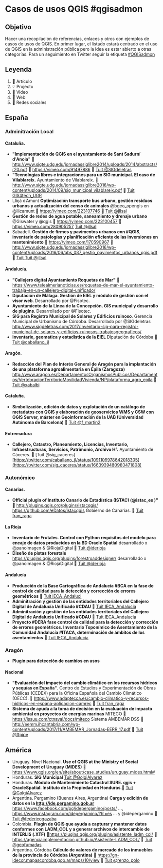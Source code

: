 # Casos de usos QGIS #qgisadmon

## Objetivo

Hacer una recopilación de referencias, enlaces y otros con ejemplos de casos de usos de QGIS. 
En primer lugar, el listado estará centrado en el uso de QGIS en la administración pública pero la idea es estar abierto a otras categorías.
Para un seguimiento en Twitter seguir la etiqueta [#QGISadmon](https://twitter.com/hashtag/QGISadmon?src=hash)

## Leyenda

1. 📕 Artículo
1. 💡 Projecto
1. 🎥 Video
1. 📄 Web
1. 📢 Redes sociales

## España

### Adminitración Local

#### Cataluña. 

- **"Implementación de QGIS en el ayuntamiento de Sant Sadurní d'Anoia"** 📕http://www.sigte.udg.edu/jornadassiglibre2014/uploads/2014/abstracts/r20.pdf 🎥 https://vimeo.com/91497886 📢 [Tuit @SIGdeletras](https://twitter.com/SIGdeletras/status/1084057749900718080)
- **"Tecnologías libres e integraciones para un SIG municipal. El caso de Vilablareix.** Ayuntamiento de Vilablareix. 📕 http://www.sigte.udg.edu/jornadassiglibre2016/wp-content/uploads/2014/09/sig_municipal_vilablareix.pdf 📢 [Tuit GIS4tech_UGR](https://twitter.com/GIS4tech_UGR/status/1084375118258888712)
- Lliçà d’Amunt **Optimización transporte bus urbano, gestión residuos urbanos y actualización del censo de animales** @bgeo_opengis en @llicamunt 🎥  https://vimeo.com/223107746  📢 [Tuit @jllsal](https://twitter.com/jllsala/status/1084408381732016128)
- **Gestión de redes de agua potable, saneamiento y drenaje urbano** @Giswater y @qgis 🎥 https://vimeo.com/223100457  🎥 https://vimeo.com/280905257 [Tuit @jllsal](https://twitter.com/jllsala/status/1084410209685114880)
- Sabadell. **Gestión de firmes y pavimentos urbanos con #QGIS, inventario de patologías y planificación eficiente de las inversiones en mantenimiento** 🎥 https://vimeo.com/170590967 📕 http://www.sigte.udg.edu/jornadassiglibre2016/wp-content/uploads/2016/06/abs_037_gestio_pavimentos_urbanos_qgis.pdf 📢 [Tuit Tuit @jllsal](https://twitter.com/jllsala/status/1084413421662208001)

#### Andalucía. 
- **"Callejero digital Ayuntamiento Roquetas de Mar"** 📄 https://www.telealmerianoticias.es/roquetas-de-mar-el-ayuntamiento-trabaja-en-un-callejero-digital-unificado/
- **Diputación de Málaga. Gestión de EIEL y módulo de gestión con el visor web**. Desarrollado por @Fisotec. 
- **Ayuntamiento de la Línea de la Concepción. GIS municipal y desarrollo de plugins**. Desarrollado por @Fisotec. 
- **SIG para Registro Municipal de Solares y Edificios ruinoso**. Gerencia Municipal de Urbanismo de Córdoba. Desarrollado por @SIGdeletras http://www.sigdeletras.com/2017/inventario-sig-para-registro-municipal-de-solares-y-edificios-ruinosos-trabajosgeograficos/. 
- **Inventario, geomatica y estadística de la EIEL** Diputación de Córdoba 📢 [Tuit @caballano_jl](https://twitter.com/caballano_jl/status/1091109978642018305)

#### Aragón. 
- **Redacción del Plan de Interés General de Aragón para la implantación de una plataforma agroalimentaria en Épila (Zaragoza)** http://www.aragon.es/DepartamentosOrganismosPublicos/Departamentos/VertebracionTerritorioMovilidadVivienda/NP/plataforma_agro_epila 📢 [Tuit @xabalbi](https://twitter.com/xabalbi/status/1085538825693290496)

#### Cataluña. 

- **Simbolización, edición de datos y explotación de un catálogo de metadatos con QGIS y elaboración de geoservicios WMS y CSW con QGIS Server, máster en Geoinformación de la UAB (Universidad Autónoma de Barcelona)** 📢 [Tuit @f_martin2](https://twitter.com/f_martin2/status/1089863449679663109)

#### Extremadura

- **Callejero, Catastro, Planeamiento, Licencias, Inventario, Infraestructuras, Servicios, Patrimonio, Archivo H°.** Ayuntamiento de Cáceres. 📢 [Tuit @sig_caceres][https://twitter.com/caballano_jl/status/1091109978642018305](https://twitter.com/sig_caceres/status/1663939480980471808)

### Autonómico

#### Canarias. 
- **Official plugin of Instituto Canario de Estadística (ISTAC)  (@istac_es )"** 📄  http://plugins.qgis.org/plugins/istacqgis/ https://github.com/eDatos/istacqgis Gobierno de Canarias. 📢 [Tuit fran_raga](https://twitter.com/fran_raga/status/1084087414803574786)

#### La Rioja 
- **Inventario de Frutales. Control con Python requisitos del modelo para encaje de datos producidos en la BD Oracle Spatial**  desarrollado x @panoimagen & @RiojaDigital 📢 [Tuit @iderioja](https://twitter.com/iderioja/status/1084732464403304448)
- **Diseño de pistas forestale**  https://plugins.qgis.org/plugins/forestroaddesigner/ desarrollado x @panoimagen & @RiojaDigital 📢 [Tuit @iderioja](https://twitter.com/iderioja/status/1084732464403304448)

#### Andalucía 
- **Producción de la Base Cartográfica de Andalucía #BCA en la fase de control de calidad para la detección y corrección de errores geométricos** 📢 [Tuit IECA_Andaluci](https://twitter.com/IECA_Andalucia/status/1090932915834421248)
- **Adminitración y gestión de las entidades territoriales del Callejero Digital de Andalucía Unificado #CDAU** 📢 [Tuit IECA_Andalucia](https://twitter.com/IECA_Andalucia/status/1090955864347938816)
- **Adminitración y gestión de las entidades territoriales del Callejero Digital de Andalucía Unificado #CDAU** 📢 [Tuit IECA_Andalucia](https://twitter.com/IECA_Andalucia/status/1090955864347938816)
- **Proyecto #DERA fase control de calidad para la detección y corrección de errores geométricos. Inventario Toponímico de Asentamiento de la Comunidad Andalucía #ITACA, determinación de ámbitos de los asentamientos** 📢 [Tuit IECA_Andalucia](https://twitter.com/IECA_Andalucia/status/1090933971049988096)

### Aragón
- **Plugin para detección de cambios en usos** 

#### Nacional
- **"Evaluación del impacto del cambio climático en los recursos hídricos y sequías en España"**. Centro de Estudios y Experimentación de Obras Públicas (CEDEX) para la Oficina Española del Cambio Climático (OECC). 📄  https://www.adaptecca.es/cambio-climatico-y-recursos-hidricos-en-espana-aplicacion-camrec 📢 [Tuit fran_raga](https://twitter.com/fran_raga/status/1084084861831393280)
- **Sistema de ayuda a la toma de decisión en la evaluación de impacto ambiental en proyectos de energías marinas** MITECO 📕 https://issuu.com/ctnaval/docs/miteco Sistema AMBEMAR DSS 📕 http://eemm.ihcantabria.com/wp-content/uploads/2017/11/AMBEMAR_Jornadas-EERR_17.pdf 📢 [Tuit @ffpipe](https://twitter.com/ffpipe/status/1084415979558457344)


## América
- Uruguay. Nivel Nacional. **Use of QGIS at the Ministry of Social Development of Uruguay (MIDES)** 📄  https://www.qgis.org/en/site/about/case_studies/uruguay_mides.html# 
- Honduras. **SIG Municipal** [Tuit @GolgiAlvarez](https://twitter.com/GolgiAlvarez/status/1084615371703926789)
- Honduras. **Módulo de Mantenimiento Catastral SURE. qgis + OracleSpatial. Instituto de la Propiedad en Honduras**.📢  [Tuit @GolgiAlvarez](https://twitter.com/GolgiAlvarez/status/1084616445198254080)
- Argentina. Pergamino (Buenos Aires, Argentina) **Carga y edición de datos en la http://ide.pergamino.gob.ar** https://www.facebook.com/pg/idepergamino/posts/ …, https://www.instagram.com/idepergamino/?hl=es … y @idepergamino 📢 [Tuit @federicogazaba](https://twitter.com/federicogazaba/status/1084433643693588480)
- Colombia. **Plugin de QGIS que ayuda a capturar y mantener datos conformes con LADM_COL y a generar archivos de intercambio de INTERLIS (.XTF)** 📄https://plugins.qgis.org/plugins/asistente_ladm_col/ 📄 https://agenciaimplementacion.github.io/Asistente-LADM_COL/ 📢 [Tuit @geofumadas](https://twitter.com/geofumadas/status/1084860065658650624)
- Argentina. Córdoba **Cálculo de valores de mercado de los inmuebles de la provincia de Córdoba (Argentina)** 📄 https://gn-idecor.mapascordoba.gob.ar/maps/10/view 📢 [Tuit @renzo_polo](https://twitter.com/renzo_polo/status/1085558210969387015)
 

